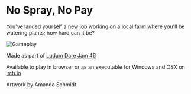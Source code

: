 # No Spray, No Pay

You've landed yourself a new job working on a local farm where you'll be watering plants; how hard can it be?

![Gameplay](https://raw.githubusercontent.com/lukebandy/No-Spray-No-Lay/master/Assets/Other/Screenshot%202.png "Gameplay")

Made as part of [Ludum Dare Jam 46](https://ldjam.com/events/ludum-dare/46/$181424)

Available to play in browser or as an executable for Windows and OSX on [itch.io](https://lukebandy.itch.io/no-spray-no-pay)

Artwork by Amanda Schmidt